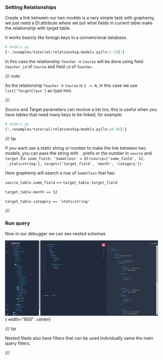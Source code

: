 ### Setting Relationships

Create a link between our two models is a very simple task with graphemy, we just need a Dl attribute where we put what fields in current table make the relationship with target table.

It works basicly like foreign keys in a convencional database.


```Python  hl_lines="10 18"
# models.py
{!./examples/tutorial/relationship/models.py[ln:1-18]!}
```

In this case the relationship `Teacher` -> `Course` will be done using field `teacher_id` of `Course` and field `id` of `Teacher`.


/// note

As the relationship `Teacher` -> `Course` is `1 -> N`, in this case we use `list['TargetClass']` as type hint.

///


Source and Target parameters can receive a list too, this is useful when you have tables that need many keys to be linked, for example:

```Python  hl_lines="8-10 18-20"
# models.py
{!./examples/tutorial/relationship/models.py[ln:26-45]!}
```


/// tip

If you want use a static string or number to make the link between two models, you can pass the string with `_` prefix or the number in `source` and `target`. Ex: `some_field: 'SomeClass' = Dl(source=['some_field', 12, '_staticstring'], target=['target_field', 'month', 'category'])`

Here graphemy will search a row of `SomeClass` that has:

 `source_table.some_field` == `target_table.target_field` 

 `target_table.month == 12` 

 `target_table.category == 'staticstring'` 

///

### Run query

Now in our debugger we can see nested schemas


![strawberry relationship](../assets/relationship.png){ width="800" .center}

/// tip

Nested fileds also have filters that can be used individually same the main query filters.

///